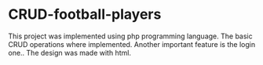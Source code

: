 # CRUD-football-players
This project was implemented using php programming language. The basic CRUD operations where implemented. Another important feature is the login one.. The design was made with html.
